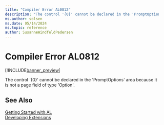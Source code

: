 ```yaml
---
title: "Compiler Error AL0812"
description: "The control '{0}' cannot be declared in the 'PromptOptions' area because it is not a page field of type 'Option'."
ms.author: solsen
ms.date: 05/14/2024
ms.topic: reference
author: SusanneWindfeldPedersen
---
```

[//]: # (START>DO_NOT_EDIT)
[//]: # (IMPORTANT:Do not edit any of the content between here and the END>DO_NOT_EDIT.)
[//]: # (Any modifications should be made in the .xml files in the ModernDev repo.)
# Compiler Error AL0812

[!INCLUDE[banner_preview](../includes/banner_preview.md)]

The control '{0}' cannot be declared in the 'PromptOptions' area because it is not a page field of type 'Option'.


[//]: # (IMPORTANT: END>DO_NOT_EDIT)
## See Also  
[Getting Started with AL](../devenv-get-started.md)  
[Developing Extensions](../devenv-dev-overview.md)  